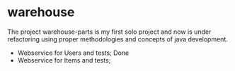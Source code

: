 # warehouse

The project warehouse-parts is my first solo project and now is under refactoring using proper methodologies and concepts of java development.

- Webservice for Users and tests; Done
- Webservice for Items and tests;
